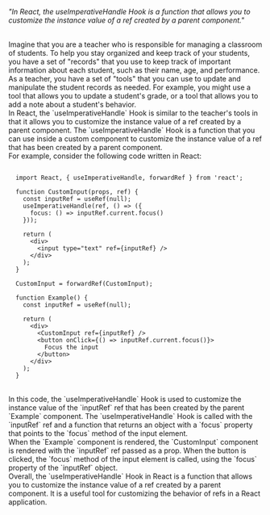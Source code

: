 _"In React, the useImperativeHandle Hook is a function that allows you to customize the instance value of a ref created by a parent component."_

<br/>
Imagine that you are a teacher who is responsible for managing a classroom of students. To help you stay organized and keep track of your students, you have a set of "records" that you use to keep track of important information about each student, such as their name, age, and performance.

<br/>
As a teacher, you have a set of "tools" that you can use to update and manipulate the student records as needed. For example, you might use a tool that allows you to update a student's grade, or a tool that allows you to add a note about a student's behavior.

<br/>
In React, the `useImperativeHandle` Hook is similar to the teacher's tools in that it allows you to customize the instance value of a ref created by a parent component. The `useImperativeHandle` Hook is a function that you can use inside a custom component to customize the instance value of a ref that has been created by a parent component.

<br/>
For example, consider the following code written in React:

```

  import React, { useImperativeHandle, forwardRef } from 'react';

  function CustomInput(props, ref) {
    const inputRef = useRef(null);
    useImperativeHandle(ref, () => ({
      focus: () => inputRef.current.focus()
    }));

    return (
      <div>
        <input type="text" ref={inputRef} />
      </div>
    );
  }

  CustomInput = forwardRef(CustomInput);

  function Example() {
    const inputRef = useRef(null);

    return (
      <div>
        <CustomInput ref={inputRef} />
        <button onClick={() => inputRef.current.focus()}>
          Focus the input
        </button>
      </div>
    );
  }

```

<br/>
In this code, the `useImperativeHandle` Hook is used to customize the instance value of the `inputRef` ref that has been created by the parent `Example` component. The `useImperativeHandle` Hook is called with the `inputRef` ref and a function that returns an object with a `focus` property that points to the `focus` method of the input element.

<br/>
When the `Example` component is rendered, the `CustomInput` component is rendered with the `inputRef` ref passed as a prop. When the button is clicked, the `focus` method of the input element is called, using the `focus` property of the `inputRef` object.

<br/>
Overall, the `useImperativeHandle` Hook in React is a function that allows you to customize the instance value of a ref created by a parent component. It is a useful tool for customizing the behavior of refs in a React application.
